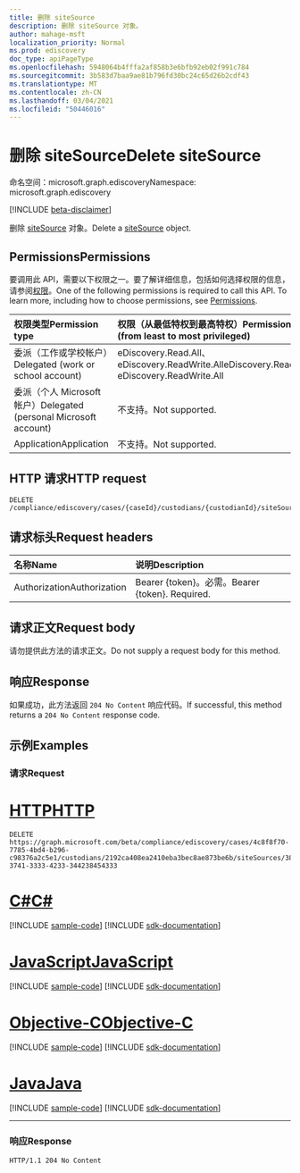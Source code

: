 ```yaml
---
title: 删除 siteSource
description: 删除 siteSource 对象。
author: mahage-msft
localization_priority: Normal
ms.prod: ediscovery
doc_type: apiPageType
ms.openlocfilehash: 5948064b4fffa2af858b3e6bfb92eb02f991c784
ms.sourcegitcommit: 3b583d7baa9ae81b796fd30bc24c65d26b2cdf43
ms.translationtype: MT
ms.contentlocale: zh-CN
ms.lasthandoff: 03/04/2021
ms.locfileid: "50446016"
---
```

# <a name="delete-sitesource"></a><span data-ttu-id="a8e71-103">删除 siteSource</span><span class="sxs-lookup"><span data-stu-id="a8e71-103">Delete siteSource</span></span>

<span data-ttu-id="a8e71-104">命名空间：microsoft.graph.ediscovery</span><span class="sxs-lookup"><span data-stu-id="a8e71-104">Namespace: microsoft.graph.ediscovery</span></span>

[!INCLUDE [beta-disclaimer](../../includes/beta-disclaimer.md)]

<span data-ttu-id="a8e71-105">删除 [siteSource](../resources/ediscovery-sitesource.md) 对象。</span><span class="sxs-lookup"><span data-stu-id="a8e71-105">Delete a [siteSource](../resources/ediscovery-sitesource.md) object.</span></span>

## <a name="permissions"></a><span data-ttu-id="a8e71-106">Permissions</span><span class="sxs-lookup"><span data-stu-id="a8e71-106">Permissions</span></span>

<span data-ttu-id="a8e71-p101">要调用此 API，需要以下权限之一。要了解详细信息，包括如何选择权限的信息，请参阅[权限](/graph/permissions-reference)。</span><span class="sxs-lookup"><span data-stu-id="a8e71-p101">One of the following permissions is required to call this API. To learn more, including how to choose permissions, see [Permissions](/graph/permissions-reference).</span></span>

|<span data-ttu-id="a8e71-109">权限类型</span><span class="sxs-lookup"><span data-stu-id="a8e71-109">Permission type</span></span>|<span data-ttu-id="a8e71-110">权限（从最低特权到最高特权）</span><span class="sxs-lookup"><span data-stu-id="a8e71-110">Permissions (from least to most privileged)</span></span>|
|:---|:---|
|<span data-ttu-id="a8e71-111">委派（工作或学校帐户）</span><span class="sxs-lookup"><span data-stu-id="a8e71-111">Delegated (work or school account)</span></span>|<span data-ttu-id="a8e71-112">eDiscovery.Read.All、eDiscovery.ReadWrite.All</span><span class="sxs-lookup"><span data-stu-id="a8e71-112">eDiscovery.Read.All, eDiscovery.ReadWrite.All</span></span>|
|<span data-ttu-id="a8e71-113">委派（个人 Microsoft 帐户）</span><span class="sxs-lookup"><span data-stu-id="a8e71-113">Delegated (personal Microsoft account)</span></span>|<span data-ttu-id="a8e71-114">不支持。</span><span class="sxs-lookup"><span data-stu-id="a8e71-114">Not supported.</span></span>|
|<span data-ttu-id="a8e71-115">Application</span><span class="sxs-lookup"><span data-stu-id="a8e71-115">Application</span></span>|<span data-ttu-id="a8e71-116">不支持。</span><span class="sxs-lookup"><span data-stu-id="a8e71-116">Not supported.</span></span>|

## <a name="http-request"></a><span data-ttu-id="a8e71-117">HTTP 请求</span><span class="sxs-lookup"><span data-stu-id="a8e71-117">HTTP request</span></span>

<!-- {
  "blockType": "ignored"
}
-->

``` http
DELETE /compliance/ediscovery/cases/{caseId}/custodians/{custodianId}/siteSources/{siteSourceId}
```

## <a name="request-headers"></a><span data-ttu-id="a8e71-118">请求标头</span><span class="sxs-lookup"><span data-stu-id="a8e71-118">Request headers</span></span>

|<span data-ttu-id="a8e71-119">名称</span><span class="sxs-lookup"><span data-stu-id="a8e71-119">Name</span></span>|<span data-ttu-id="a8e71-120">说明</span><span class="sxs-lookup"><span data-stu-id="a8e71-120">Description</span></span>|
|:---|:---|
|<span data-ttu-id="a8e71-121">Authorization</span><span class="sxs-lookup"><span data-stu-id="a8e71-121">Authorization</span></span>|<span data-ttu-id="a8e71-p102">Bearer {token}。必需。</span><span class="sxs-lookup"><span data-stu-id="a8e71-p102">Bearer {token}. Required.</span></span>|

## <a name="request-body"></a><span data-ttu-id="a8e71-124">请求正文</span><span class="sxs-lookup"><span data-stu-id="a8e71-124">Request body</span></span>

<span data-ttu-id="a8e71-125">请勿提供此方法的请求正文。</span><span class="sxs-lookup"><span data-stu-id="a8e71-125">Do not supply a request body for this method.</span></span>

## <a name="response"></a><span data-ttu-id="a8e71-126">响应</span><span class="sxs-lookup"><span data-stu-id="a8e71-126">Response</span></span>

<span data-ttu-id="a8e71-127">如果成功，此方法返回 `204 No Content` 响应代码。</span><span class="sxs-lookup"><span data-stu-id="a8e71-127">If successful, this method returns a `204 No Content` response code.</span></span>

## <a name="examples"></a><span data-ttu-id="a8e71-128">示例</span><span class="sxs-lookup"><span data-stu-id="a8e71-128">Examples</span></span>

### <a name="request"></a><span data-ttu-id="a8e71-129">请求</span><span class="sxs-lookup"><span data-stu-id="a8e71-129">Request</span></span>


# <a name="http"></a>[<span data-ttu-id="a8e71-130">HTTP</span><span class="sxs-lookup"><span data-stu-id="a8e71-130">HTTP</span></span>](#tab/http)
<!-- {
  "blockType": "request",
  "name": "delete_sitesource"
}
-->

``` http
DELETE https://graph.microsoft.com/beta/compliance/ediscovery/cases/4c8f8f70-7785-4bd4-b296-c98376a2c5e1/custodians/2192ca408ea2410eba3bec8ae873be6b/siteSources/38304445-3741-3333-4233-344238454333
```
# <a name="c"></a>[<span data-ttu-id="a8e71-131">C#</span><span class="sxs-lookup"><span data-stu-id="a8e71-131">C#</span></span>](#tab/csharp)
[!INCLUDE [sample-code](../includes/snippets/csharp/delete-sitesource-csharp-snippets.md)]
[!INCLUDE [sdk-documentation](../includes/snippets/snippets-sdk-documentation-link.md)]

# <a name="javascript"></a>[<span data-ttu-id="a8e71-132">JavaScript</span><span class="sxs-lookup"><span data-stu-id="a8e71-132">JavaScript</span></span>](#tab/javascript)
[!INCLUDE [sample-code](../includes/snippets/javascript/delete-sitesource-javascript-snippets.md)]
[!INCLUDE [sdk-documentation](../includes/snippets/snippets-sdk-documentation-link.md)]

# <a name="objective-c"></a>[<span data-ttu-id="a8e71-133">Objective-C</span><span class="sxs-lookup"><span data-stu-id="a8e71-133">Objective-C</span></span>](#tab/objc)
[!INCLUDE [sample-code](../includes/snippets/objc/delete-sitesource-objc-snippets.md)]
[!INCLUDE [sdk-documentation](../includes/snippets/snippets-sdk-documentation-link.md)]

# <a name="java"></a>[<span data-ttu-id="a8e71-134">Java</span><span class="sxs-lookup"><span data-stu-id="a8e71-134">Java</span></span>](#tab/java)
[!INCLUDE [sample-code](../includes/snippets/java/delete-sitesource-java-snippets.md)]
[!INCLUDE [sdk-documentation](../includes/snippets/snippets-sdk-documentation-link.md)]

---


### <a name="response"></a><span data-ttu-id="a8e71-135">响应</span><span class="sxs-lookup"><span data-stu-id="a8e71-135">Response</span></span>

<!-- {
  "blockType": "response",
  "truncated": true
}
-->

``` http
HTTP/1.1 204 No Content
```
